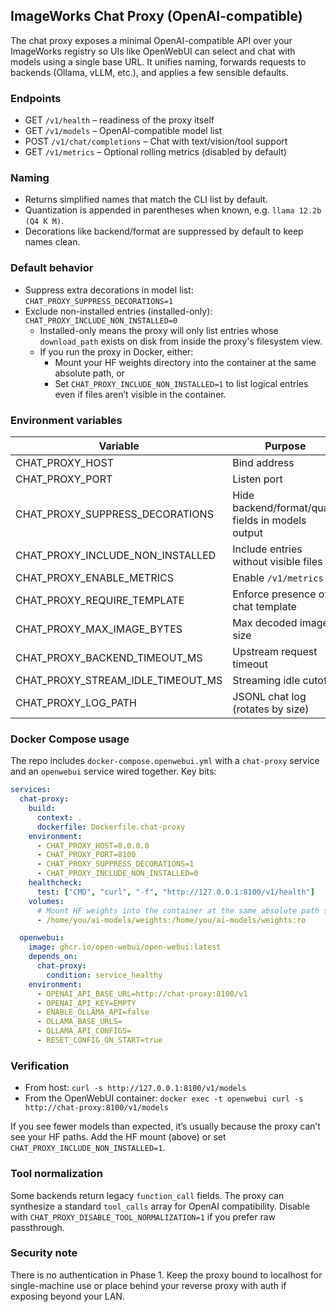 ## ImageWorks Chat Proxy (OpenAI-compatible)

The chat proxy exposes a minimal OpenAI-compatible API over your ImageWorks registry so UIs like OpenWebUI can select and chat with models using a single base URL. It unifies naming, forwards requests to backends (Ollama, vLLM, etc.), and applies a few sensible defaults.

### Endpoints
- GET `/v1/health` – readiness of the proxy itself
- GET `/v1/models` – OpenAI-compatible model list
- POST `/v1/chat/completions` – Chat with text/vision/tool support
- GET `/v1/metrics` – Optional rolling metrics (disabled by default)

### Naming
- Returns simplified names that match the CLI list by default.
- Quantization is appended in parentheses when known, e.g. `llama 12.2b (Q4 K M)`.
- Decorations like backend/format are suppressed by default to keep names clean.

### Default behavior
- Suppress extra decorations in model list: `CHAT_PROXY_SUPPRESS_DECORATIONS=1`
- Exclude non-installed entries (installed-only): `CHAT_PROXY_INCLUDE_NON_INSTALLED=0`
  - Installed-only means the proxy will only list entries whose `download_path` exists on disk from inside the proxy's filesystem view.
  - If you run the proxy in Docker, either:
    - Mount your HF weights directory into the container at the same absolute path, or
    - Set `CHAT_PROXY_INCLUDE_NON_INSTALLED=1` to list logical entries even if files aren’t visible in the container.

### Environment variables
| Variable | Purpose | Default |
|---------|---------|---------|
| CHAT_PROXY_HOST | Bind address | 127.0.0.1 |
| CHAT_PROXY_PORT | Listen port | 8100 |
| CHAT_PROXY_SUPPRESS_DECORATIONS | Hide backend/format/quant fields in models output | 1 |
| CHAT_PROXY_INCLUDE_NON_INSTALLED | Include entries without visible files | 0 |
| CHAT_PROXY_ENABLE_METRICS | Enable `/v1/metrics` | 0 |
| CHAT_PROXY_REQUIRE_TEMPLATE | Enforce presence of chat template | 1 |
| CHAT_PROXY_MAX_IMAGE_BYTES | Max decoded image size | 6000000 |
| CHAT_PROXY_BACKEND_TIMEOUT_MS | Upstream request timeout | 120000 |
| CHAT_PROXY_STREAM_IDLE_TIMEOUT_MS | Streaming idle cutoff | 60000 |
| CHAT_PROXY_LOG_PATH | JSONL chat log (rotates by size) | logs/chat_proxy.jsonl |

### Docker Compose usage

The repo includes `docker-compose.openwebui.yml` with a `chat-proxy` service and an `openwebui` service wired together. Key bits:

```yaml
services:
  chat-proxy:
    build:
      context: .
      dockerfile: Dockerfile.chat-proxy
    environment:
      - CHAT_PROXY_HOST=0.0.0.0
      - CHAT_PROXY_PORT=8100
      - CHAT_PROXY_SUPPRESS_DECORATIONS=1
      - CHAT_PROXY_INCLUDE_NON_INSTALLED=0
    healthcheck:
      test: ["CMD", "curl", "-f", "http://127.0.0.1:8100/v1/health"]
    volumes:
      # Mount HF weights into the container at the same absolute path so installed-only checks pass
      - /home/you/ai-models/weights:/home/you/ai-models/weights:ro

  openwebui:
    image: ghcr.io/open-webui/open-webui:latest
    depends_on:
      chat-proxy:
        condition: service_healthy
    environment:
      - OPENAI_API_BASE_URL=http://chat-proxy:8100/v1
      - OPENAI_API_KEY=EMPTY
      - ENABLE_OLLAMA_API=false
      - OLLAMA_BASE_URLS=
      - OLLAMA_API_CONFIGS=
      - RESET_CONFIG_ON_START=true
```

### Verification
- From host: `curl -s http://127.0.0.1:8100/v1/models`
- From the OpenWebUI container: `docker exec -t openwebui curl -s http://chat-proxy:8100/v1/models`

If you see fewer models than expected, it’s usually because the proxy can’t see your HF paths. Add the HF mount (above) or set `CHAT_PROXY_INCLUDE_NON_INSTALLED=1`.

### Tool normalization
Some backends return legacy `function_call` fields. The proxy can synthesize a standard `tool_calls` array for OpenAI compatibility. Disable with `CHAT_PROXY_DISABLE_TOOL_NORMALIZATION=1` if you prefer raw passthrough.

### Security note
There is no authentication in Phase 1. Keep the proxy bound to localhost for single-machine use or place behind your reverse proxy with auth if exposing beyond your LAN.
